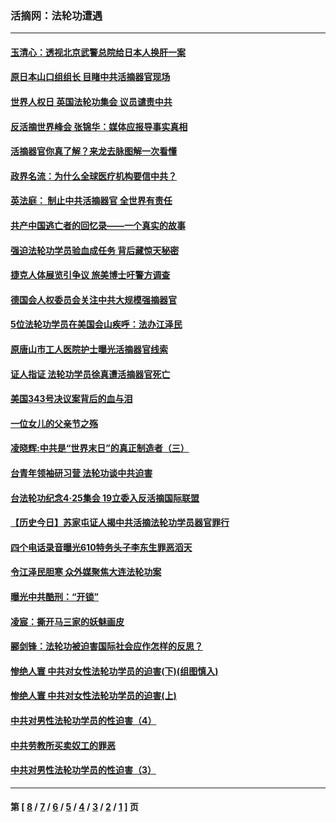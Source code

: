 ### 活摘网：法轮功遭遇
---
#### [玉清心：透视北京武警总院给日本人换肝一案](../../pages/nf5881/n13771978.md?10040430) 
#### [原日本山口组组长 目睹中共活摘器官现场](../../pages/nf5881/n13767360.md?10040430) 
#### [世界人权日 英国法轮功集会 议员谴责中共](../../pages/nf5881/n13431763.md?10040430) 
#### [反活摘世界峰会 张锦华：媒体应报导事实真相](../../pages/nf5881/n13278502.md?10040430) 
#### [活摘器官你真了解？来龙去脉图解一次看懂](../../pages/nf5881/n13013820.md?10040430) 
#### [政界名流：为什么全球医疗机构要信中共？](../../pages/nf5881/n11945479.md?10040430) 
#### [英法庭： 制止中共活摘器官 全世界有责任](../../pages/nf5881/n11330691.md?10040430) 
#### [共产中国逃亡者的回忆录——一个真实的故事](../../pages/nf5881/n10918649.md?10040430) 
#### [强迫法轮功学员验血成任务 背后藏惊天秘密](../../pages/nf5881/n4252384.md?10040430) 
#### [捷克人体展览引争议 旅美博士吁警方调查](../../pages/nf5881/n9429187.md?10040430) 
#### [德国会人权委员会关注中共大规模强摘器官](../../pages/nf5881/n8418950.md?10040430) 
#### [5位法轮功学员在美国会山疾呼：法办江泽民](../../pages/nf5881/n8101519.md?10040430) 
#### [原唐山市工人医院护士曝光活摘器官线索](../../pages/nf5881/n8076384.md?10040430) 
#### [证人指证 法轮功学员徐真遭活摘器官死亡](../../pages/nf5881/n8042467.md?10040430) 
#### [美国343号决议案背后的血与泪](../../pages/nf5881/n8020684.md?10040430) 
#### [一位女儿的父亲节之殇](../../pages/nf5881/n8014122.md?10040430) 
#### [凌晓辉:中共是“世界末日”的真正制造者（三）](../../pages/nf5881/n4210333.md?10040430) 
#### [台青年领袖研习营 法轮功谈中共迫害](../../pages/nf5881/n4141857.md?10040430) 
#### [台法轮功纪念4‧25集会 19立委入反活摘国际联盟](../../pages/nf5881/n4141821.md?10040430) 
#### [【历史今日】苏家屯证人揭中共活摘法轮功学员器官罪行](../../pages/nf5881/n4135912.md?10040430) 
#### [四个电话录音曝光610特务头子李东生罪恶滔天](../../pages/nf5881/n4040060.md?10040430) 
#### [令江泽民胆寒 众外媒聚焦大连法轮功案](../../pages/nf5881/n3932671.md?10040430) 
#### [曝光中共酷刑：“开锁”](../../pages/nf5881/n3889373.md?10040430) 
#### [凌宸：撕开马三家的妖魅画皮](../../pages/nf5881/n3849369.md?10040430) 
#### [郦剑锋：法轮功被迫害国际社会应作怎样的反思？](../../pages/nf5881/n3824560.md?10040430) 
#### [惨绝人寰 中共对女性法轮功学员的迫害(下)(组图慎入)](../../pages/nf5881/n3816285.md?10040430) 
#### [惨绝人寰 中共对女性法轮功学员的迫害(上)](../../pages/nf5881/n3815374.md?10040430) 
#### [中共对男性法轮功学员的性迫害（4）](../../pages/nf5881/n3769144.md?10040430) 
#### [中共劳教所买卖奴工的罪恶](../../pages/nf5881/n3769378.md?10040430) 
#### [中共对男性法轮功学员的性迫害（3）](../../pages/nf5881/n3768231.md?10040430) 

---
#### 第 [ [8](./8.md?10040430) / [7](./7.md?10040430) / [6](./6.md?10040430) / [5](./5.md?10040430) / [4](./4.md?10040430) / [3](./3.md?10040430) / [2](./2.md?10040430) / [1](./1.md?10040430) ] 页
